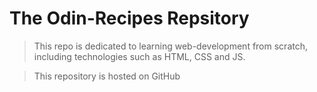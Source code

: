 # The Odin-Recipes Repsitory

> This repo is dedicated to learning web-development from scratch, including technologies such as HTML, CSS and JS.

> This repository is hosted on GitHub
